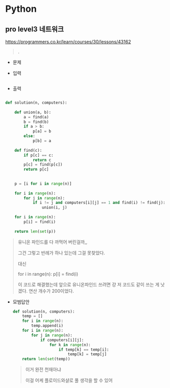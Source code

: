 # Python 

## pro level3 네트워크

https://programmers.co.kr/learn/courses/30/lessons/43162

> .



* 문제

  > 

* 입력

  > 
  >
  > ```bash
  > 
  > ```
  
* 출력

  > 
  >
  > ```bash
  > 
  > ```





```python
def solution(n, computers):
    
    def union(a, b):
        a = find(a)
        b = find(b)
        if a > b:
            p[a] = b
        else:
            p[b] = a
    
    def find(c):
        if p[c] == c:
            return c
        p[c] = find(p[c])
        return p[c]
    
    
    p = [i for i in range(n)]
    
    for i in range(n):
        for j in range(n):
            if i != j and computers[i][j] == 1 and find(i) != find(j):
                union(i, j)
                
    for i in range(n):
        p[i] = find(i)
    
    return len(set(p))
```

> 유니온 파인드를 다 까먹어 버린걸까,,
>
> 그건 그렇고 반례가 하나 있는데 그걸 못찾았다.
>
> 대신
>
> for i in range(n):
>         p[i] = find(i)
>
> 이 코드로 해결했는데 앞으로 유니온파인드 쓰려면 걍 저 코드도 같이 쓰는 게 낫겠다. 연산 개수가 200이었다.



* 모범답안

  ```python
  def solution(n, computers):
      temp = []
      for i in range(n):
          temp.append(i)
      for i in range(n):
          for j in range(n):
              if computers[i][j]:
                  for k in range(n):
                      if temp[k] == temp[i]:
                          temp[k] = temp[j]
      return len(set(temp))
  ```

  > 이거 완전 천재아냐
  >
  > 이걸 어케 플로이드와샬로 풀 생각을 할 수 있어

